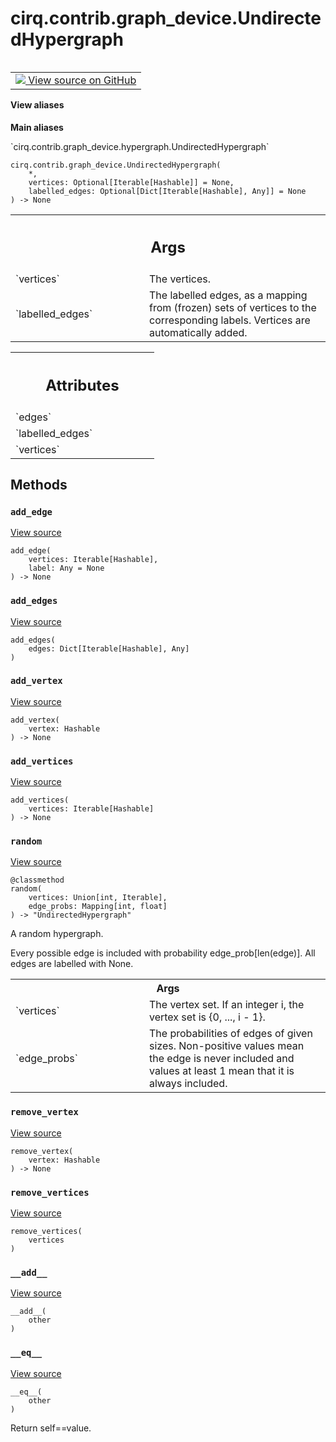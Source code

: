 <div itemscope itemtype="http://developers.google.com/ReferenceObject">
<meta itemprop="name" content="cirq.contrib.graph_device.UndirectedHypergraph" />
<meta itemprop="path" content="Stable" />
<meta itemprop="property" content="__add__"/>
<meta itemprop="property" content="__eq__"/>
<meta itemprop="property" content="__init__"/>
<meta itemprop="property" content="add_edge"/>
<meta itemprop="property" content="add_edges"/>
<meta itemprop="property" content="add_vertex"/>
<meta itemprop="property" content="add_vertices"/>
<meta itemprop="property" content="random"/>
<meta itemprop="property" content="remove_vertex"/>
<meta itemprop="property" content="remove_vertices"/>
</div>

# cirq.contrib.graph_device.UndirectedHypergraph

<!-- Insert buttons and diff -->

<table class="tfo-notebook-buttons tfo-api" align="left">

<td>
  <a target="_blank" href="https://github.com/quantumlib/cirq/tree/master/cirq/contrib/graph_device/hypergraph.py">
    <img src="https://www.tensorflow.org/images/GitHub-Mark-32px.png" />
    View source on GitHub
  </a>
</td>
</table>





<section class="expandable">
  <h4 class="showalways">View aliases</h4>
  <p>
<b>Main aliases</b>
<p>`cirq.contrib.graph_device.hypergraph.UndirectedHypergraph`</p>
</p>
</section>

<pre class="devsite-click-to-copy prettyprint lang-py tfo-signature-link">
<code>cirq.contrib.graph_device.UndirectedHypergraph(
    *,
    vertices: Optional[Iterable[Hashable]] = None,
    labelled_edges: Optional[Dict[Iterable[Hashable], Any]] = None
) -> None
</code></pre>



<!-- Placeholder for "Used in" -->


<!-- Tabular view -->
 <table class="responsive fixed orange">
<colgroup><col width="214px"><col></colgroup>
<tr><th colspan="2"><h2 class="add-link">Args</h2></th></tr>

<tr>
<td>
`vertices`
</td>
<td>
The vertices.
</td>
</tr><tr>
<td>
`labelled_edges`
</td>
<td>
The labelled edges, as a mapping from (frozen) sets
of vertices to the corresponding labels. Vertices are
automatically added.
</td>
</tr>
</table>





<!-- Tabular view -->
 <table class="responsive fixed orange">
<colgroup><col width="214px"><col></colgroup>
<tr><th colspan="2"><h2 class="add-link">Attributes</h2></th></tr>

<tr>
<td>
`edges`
</td>
<td>

</td>
</tr><tr>
<td>
`labelled_edges`
</td>
<td>

</td>
</tr><tr>
<td>
`vertices`
</td>
<td>

</td>
</tr>
</table>



## Methods

<h3 id="add_edge"><code>add_edge</code></h3>

<a target="_blank" href="https://github.com/quantumlib/cirq/tree/master/cirq/contrib/graph_device/hypergraph.py">View source</a>

<pre class="devsite-click-to-copy prettyprint lang-py tfo-signature-link">
<code>add_edge(
    vertices: Iterable[Hashable],
    label: Any = None
) -> None
</code></pre>




<h3 id="add_edges"><code>add_edges</code></h3>

<a target="_blank" href="https://github.com/quantumlib/cirq/tree/master/cirq/contrib/graph_device/hypergraph.py">View source</a>

<pre class="devsite-click-to-copy prettyprint lang-py tfo-signature-link">
<code>add_edges(
    edges: Dict[Iterable[Hashable], Any]
)
</code></pre>




<h3 id="add_vertex"><code>add_vertex</code></h3>

<a target="_blank" href="https://github.com/quantumlib/cirq/tree/master/cirq/contrib/graph_device/hypergraph.py">View source</a>

<pre class="devsite-click-to-copy prettyprint lang-py tfo-signature-link">
<code>add_vertex(
    vertex: Hashable
) -> None
</code></pre>




<h3 id="add_vertices"><code>add_vertices</code></h3>

<a target="_blank" href="https://github.com/quantumlib/cirq/tree/master/cirq/contrib/graph_device/hypergraph.py">View source</a>

<pre class="devsite-click-to-copy prettyprint lang-py tfo-signature-link">
<code>add_vertices(
    vertices: Iterable[Hashable]
) -> None
</code></pre>




<h3 id="random"><code>random</code></h3>

<a target="_blank" href="https://github.com/quantumlib/cirq/tree/master/cirq/contrib/graph_device/hypergraph.py">View source</a>

<pre class="devsite-click-to-copy prettyprint lang-py tfo-signature-link">
<code>@classmethod</code>
<code>random(
    vertices: Union[int, Iterable],
    edge_probs: Mapping[int, float]
) -> "UndirectedHypergraph"
</code></pre>

A random hypergraph.

Every possible edge is included with probability edge_prob[len(edge)].
All edges are labelled with None.

<!-- Tabular view -->
 <table class="responsive fixed orange">
<colgroup><col width="214px"><col></colgroup>
<tr><th colspan="2">Args</th></tr>

<tr>
<td>
`vertices`
</td>
<td>
The vertex set. If an integer i, the vertex set is
{0, ..., i - 1}.
</td>
</tr><tr>
<td>
`edge_probs`
</td>
<td>
The probabilities of edges of given sizes. Non-positive
values mean the edge is never included and values at least 1
mean that it is always included.
</td>
</tr>
</table>



<h3 id="remove_vertex"><code>remove_vertex</code></h3>

<a target="_blank" href="https://github.com/quantumlib/cirq/tree/master/cirq/contrib/graph_device/hypergraph.py">View source</a>

<pre class="devsite-click-to-copy prettyprint lang-py tfo-signature-link">
<code>remove_vertex(
    vertex: Hashable
) -> None
</code></pre>




<h3 id="remove_vertices"><code>remove_vertices</code></h3>

<a target="_blank" href="https://github.com/quantumlib/cirq/tree/master/cirq/contrib/graph_device/hypergraph.py">View source</a>

<pre class="devsite-click-to-copy prettyprint lang-py tfo-signature-link">
<code>remove_vertices(
    vertices
)
</code></pre>




<h3 id="__add__"><code>__add__</code></h3>

<a target="_blank" href="https://github.com/quantumlib/cirq/tree/master/cirq/contrib/graph_device/hypergraph.py">View source</a>

<pre class="devsite-click-to-copy prettyprint lang-py tfo-signature-link">
<code>__add__(
    other
)
</code></pre>




<h3 id="__eq__"><code>__eq__</code></h3>

<a target="_blank" href="https://github.com/quantumlib/cirq/tree/master/cirq/contrib/graph_device/hypergraph.py">View source</a>

<pre class="devsite-click-to-copy prettyprint lang-py tfo-signature-link">
<code>__eq__(
    other
)
</code></pre>

Return self==value.




